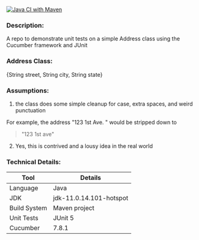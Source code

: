 [![Java CI with Maven](https://github.com/stuling/censuscucumber/actions/workflows/maven.yml/badge.svg)](https://github.com/stuling/censuscucumber/actions/workflows/maven.yml)

### Description:
A repo to demonstrate unit tests on a simple Address class using the Cucumber framework and JUnit

### Address Class:
{String street, String city, String state}

### Assumptions:
1. the class does some simple cleanup for case, extra spaces, and weird punctuation

For example, the address "123 1st Ave.  " would be stripped down to
> "123 1st ave"

2. Yes, this is contrived and a lousy idea in the real world


### Technical Details:
| Tool         | Details                                |
|--------------|----------------------------------------|
| Language     | Java                                   |
| JDK          | jdk-11.0.14.101-hotspot                |
| Build System | Maven project                          |
| Unit Tests   | JUnit 5                                |
| Cucumber     | 7.8.1                                  |